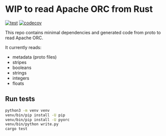 # WIP to read Apache ORC from Rust

[![test](https://github.com/jorgecarleitao/orc-rs/actions/workflows/test.yml/badge.svg)](https://github.com/jorgecarleitao/orc-rs/actions/workflows/test.yml)
[![codecov](https://codecov.io/gh/jorgecarleitao/orc-rs/branch/main/graph/badge.svg?token=AgyTF60R3D)](https://codecov.io/gh/jorgecarleitao/orc-rs)

This repo contains minimal dependencies and generated code from proto to read Apache ORC.

It currently reads:

* metadata (proto files)
* stripes
* booleans
* strings
* integers
* floats

## Run tests

```bash
python3 -m venv venv
venv/bin/pip install -U pip
venv/bin/pip install -U pyorc
venv/bin/python write.py
cargo test
```
